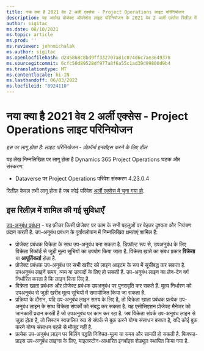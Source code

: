 ```yaml
---
title: नया क्या है 2021 वेव 2 अर्ली एक्सेस - Project Operations लाइट परिनियोजन
description: यह आलेख प्रोजेक्ट ऑपरेशंस लाइट परिनियोजन के 2021 वेव 2 अर्ली एक्सेस रिलीज़ में उपलब्ध सुविधाओं के बारे में जानकारी प्रदान करता है।
author: sigitac
ms.date: 08/10/2021
ms.topic: article
ms.prod: ''
ms.reviewer: johnmichalak
ms.author: sigitac
ms.openlocfilehash: d245868c8bd9ff332707a81c074d6c7ae3649378
ms.sourcegitcommit: 6cfc50d89528df977a8f6a55c1ad39d99800d9b4
ms.translationtype: MT
ms.contentlocale: hi-IN
ms.lasthandoff: 06/03/2022
ms.locfileid: "8924110"
---
```

# <a name="whats-new-2021-wave-2-early-access---project-operations-lite-deployment"></a>नया क्या है 2021 वेव 2 अर्ली एक्सेस - Project Operations लाइट परिनियोजन

_इस पर लागू होता है: लाइट परिनियोजन - प्रोफ़ॉर्मा इनवॉइस करने के लिए डील_

यह लेख निम्नलिखित पर लागू होता है Dynamics 365 Project Operations घटक और संस्करण:

  - Dataverse पर Project Operations परिवेश संस्करण 4.23.0.4

रिलीज़ केवल तभी लागू होता है जब कोई परिवेश [अर्ली एक्सेस में चुना गया हो](/power-platform/admin/opt-in-early-access-updates#how-to-enable-early-access-updates).

## <a name="features-included-in-this-release"></a>इस रिलीज़ में शामिल की गई सुविधाएँ

[उप-अनुबंध प्रबंधन](/dynamics365/project-operations/pro/subcontracting/managing-subcontracts-overview) - यह फ़ीचर किसी प्रोजेक्ट पर काम के सभी पहलुओं पर बेहतर दृश्यता और नियंत्रण प्रदान करती है. उप-अनुबंध प्रबंधन के पूर्वावलोकन में निम्नलिखित क्षमताएं शामिल हैं:

  - प्रोजेक्ट प्रबंधक विक्रेता के साथ उप-अनुबंध बना सकता है. डिफ़ॉल्ट रूप से, उपअनुबंध के लिए विक्रेता रिकॉर्ड से जुड़ी मूल्य सूचियों का उपयोग किया जाता है. विक्रेता खाते का संबंध प्रकार **विक्रेता** या **आपूर्तिकर्ता** होता है.
  - प्रोजेक्ट प्रबंधक उप-अनुबंध पर सभी खरीद को लाइन आइटम के रूप में सूचीबद्ध कर सकता है. उपअनुबंध लाइनें समय, व्यय या उत्पादों के लिए हो सकती हैं. उप-अनुबंध लाइन का लेन-देन वर्ग निर्धारित करता है कि लाइन किस लिए है.
  - विक्रेता खाता प्रबंधक और प्रोजेक्ट प्रबंधक उपअनुबंध पर पुनरावृति कर सकते हैं. मूल्य निर्धारण को उपअनुबंध से जुड़ी खरीद मूल्य सूचियों में समायोजित किया जा सकता है.
  - प्रक्रिया के दौरान, यदि उप-अनुबंध लाइन समय के लिए है, तो विक्रेता खाता प्रबंधक प्रत्येक उप-अनुबंध लाइन के साथ विक्रेता संपर्कों को संबद्ध कर सकता है. यह एसोसिएशन प्रोजेक्ट मैनेजर को जानकारी प्रदान करती है जो उपअनुबंध पर काम कर रहा है. जब विक्रेता संपर्क उप-अनुबंध लाइन से जुड़ा होता है, तो सिस्टम स्वचालित रूप से संपर्क से बुक करने योग्य संसाधन बनाता है, यदि कोई बुक करने योग्य संसाधन पहले से मौजूद नहीं है.
  - प्रत्येक उप-अनुबंध लाइन पर बिलिंग पद्धति निश्चित-मूल्य या समय और सामग्री हो सकती है. फिक्स्ड-प्राइस उप-अनुबंध लाइन्स के लिए, माइलस्टोन-आधारित इनवॉइस शेड्यूल स्थापित किया गया है.
